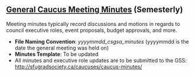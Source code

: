## [General Caucus Meeting Minutes](minutes) (Semesterly)
Meeting minutes typically record discussions and motions in regards to council executive roles, event proposals, budget approvals, and more.
- **File Naming Convention**: *yyyymmdd_csgsa_minutes* (yyyymmdd is the date the general meeting was held on)
- **Minutes Template**: To be updated
- All minutes and executive role updates are to be submitted to the GSS: http://sfugradsociety.ca/caucuses/caucus-minutes/
